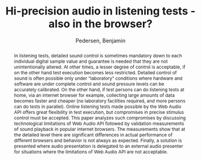 --- 
title: "Hi-precision audio in listening tests - also in the browser?" 
abstract: "In listening tests, detailed sound control is sometimes mandatory down to each individual digital sample value and guarantee is needed that they are not unintentionally altered. At other times, a lesser degree of control is acceptable, if on the other hand test execution becomes less restricted. Detailed control of sound is often possible only under “laboratory” conditions where hardware and software are under complete control and sound pressure levels can be accurately calibrated. On the other hand, if test persons can do listening tests at home, via an internet browser for example, collecting large amounts of data becomes faster and cheaper (no laboratory facilities required, and more persons can do tests in parallel). Online listening tests made possible by the Web Audio API offers great flexibility in test execution, but compromises in precise stimulus control must be accepted. This paper analyzes such compromises by discussing technological limitations of Web Audio API followed by validation measurements of sound playback in popular internet browsers. The measurements show that at the detailed level there are significant differences in actual performance of different browsers and behavior is not always as expected. Finally, a solution is presented where audio presentation is delegated to an external audio presenter for situations where the limitations of Web Audio API are not acceptable." 
address: "London" 
author: "Pedersen, Benjamin"
webAuthor: "Benjamin Pedersen" 
booktitle: "Proceedings of the International Web Audio Conference" 
editor: "Thalmann, Florian and Ewert, Sebastian" 
month: "Proceedings of the International Web Audio Conference"
pages: "" 
publisher: "Queen Mary University of London" 
series: "WAC '17"
track: "Poster"  
year: "2017" 
id: "2017_EA_28" 
tags: year2017
media: none 
pdflink: /_data/papers/pdf/2017/2017_28.pdf
ISSN: 2663-5844
---